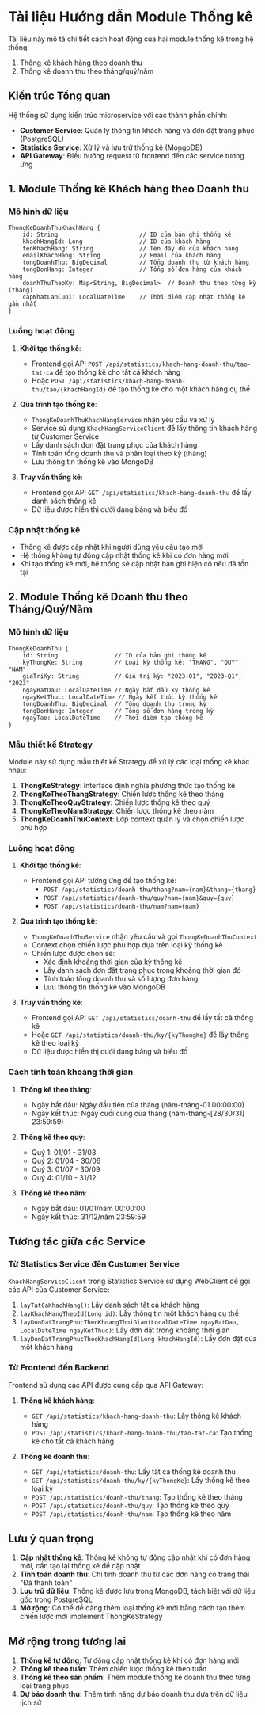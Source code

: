# Tài liệu Hướng dẫn Module Thống kê

Tài liệu này mô tả chi tiết cách hoạt động của hai module thống kê trong hệ thống:
1. Thống kê khách hàng theo doanh thu
2. Thống kê doanh thu theo tháng/quý/năm

## Kiến trúc Tổng quan

Hệ thống sử dụng kiến trúc microservice với các thành phần chính:

- **Customer Service**: Quản lý thông tin khách hàng và đơn đặt trang phục (PostgreSQL)
- **Statistics Service**: Xử lý và lưu trữ thống kê (MongoDB)
- **API Gateway**: Điều hướng request từ frontend đến các service tương ứng

## 1. Module Thống kê Khách hàng theo Doanh thu

### Mô hình dữ liệu

```
ThongKeDoanhThuKhachHang {
    id: String                       // ID của bản ghi thống kê
    khachHangId: Long                // ID của khách hàng
    tenKhachHang: String             // Tên đầy đủ của khách hàng
    emailKhachHang: String           // Email của khách hàng
    tongDoanhThu: BigDecimal         // Tổng doanh thu từ khách hàng
    tongDonHang: Integer             // Tổng số đơn hàng của khách hàng
    doanhThuTheoKy: Map<String, BigDecimal>  // Doanh thu theo từng kỳ (tháng)
    capNhatLanCuoi: LocalDateTime    // Thời điểm cập nhật thống kê gần nhất
}
```

### Luồng hoạt động

1. **Khởi tạo thống kê**:
   - Frontend gọi API `POST /api/statistics/khach-hang-doanh-thu/tao-tat-ca` để tạo thống kê cho tất cả khách hàng
   - Hoặc `POST /api/statistics/khach-hang-doanh-thu/tao/{khachHangId}` để tạo thống kê cho một khách hàng cụ thể

2. **Quá trình tạo thống kê**:
   - `ThongKeDoanhThuKhachHangService` nhận yêu cầu và xử lý
   - Service sử dụng `KhachHangServiceClient` để lấy thông tin khách hàng từ Customer Service
   - Lấy danh sách đơn đặt trang phục của khách hàng
   - Tính toán tổng doanh thu và phân loại theo kỳ (tháng)
   - Lưu thông tin thống kê vào MongoDB

3. **Truy vấn thống kê**:
   - Frontend gọi API `GET /api/statistics/khach-hang-doanh-thu` để lấy danh sách thống kê
   - Dữ liệu được hiển thị dưới dạng bảng và biểu đồ

### Cập nhật thống kê

- Thống kê được cập nhật khi người dùng yêu cầu tạo mới
- Hệ thống không tự động cập nhật thống kê khi có đơn hàng mới
- Khi tạo thống kê mới, hệ thống sẽ cập nhật bản ghi hiện có nếu đã tồn tại

## 2. Module Thống kê Doanh thu theo Tháng/Quý/Năm

### Mô hình dữ liệu

```
ThongKeDoanhThu {
    id: String                // ID của bản ghi thống kê
    kyThongKe: String         // Loại kỳ thống kê: "THANG", "QUY", "NAM"
    giaTriKy: String          // Giá trị kỳ: "2023-01", "2023-Q1", "2023"
    ngayBatDau: LocalDateTime // Ngày bắt đầu kỳ thống kê
    ngayKetThuc: LocalDateTime // Ngày kết thúc kỳ thống kê
    tongDoanhThu: BigDecimal  // Tổng doanh thu trong kỳ
    tongDonHang: Integer      // Tổng số đơn hàng trong kỳ
    ngayTao: LocalDateTime    // Thời điểm tạo thống kê
}
```

### Mẫu thiết kế Strategy

Module này sử dụng mẫu thiết kế Strategy để xử lý các loại thống kê khác nhau:

1. **ThongKeStrategy**: Interface định nghĩa phương thức tạo thống kê
2. **ThongKeTheoThangStrategy**: Chiến lược thống kê theo tháng
3. **ThongKeTheoQuyStrategy**: Chiến lược thống kê theo quý
4. **ThongKeTheoNamStrategy**: Chiến lược thống kê theo năm
5. **ThongKeDoanhThuContext**: Lớp context quản lý và chọn chiến lược phù hợp

### Luồng hoạt động

1. **Khởi tạo thống kê**:
   - Frontend gọi API tương ứng để tạo thống kê:
     - `POST /api/statistics/doanh-thu/thang?nam={nam}&thang={thang}`
     - `POST /api/statistics/doanh-thu/quy?nam={nam}&quy={quy}`
     - `POST /api/statistics/doanh-thu/nam?nam={nam}`

2. **Quá trình tạo thống kê**:
   - `ThongKeDoanhThuService` nhận yêu cầu và gọi `ThongKeDoanhThuContext`
   - Context chọn chiến lược phù hợp dựa trên loại kỳ thống kê
   - Chiến lược được chọn sẽ:
     - Xác định khoảng thời gian của kỳ thống kê
     - Lấy danh sách đơn đặt trang phục trong khoảng thời gian đó
     - Tính toán tổng doanh thu và số lượng đơn hàng
     - Lưu thông tin thống kê vào MongoDB

3. **Truy vấn thống kê**:
   - Frontend gọi API `GET /api/statistics/doanh-thu` để lấy tất cả thống kê
   - Hoặc `GET /api/statistics/doanh-thu/ky/{kyThongKe}` để lấy thống kê theo loại kỳ
   - Dữ liệu được hiển thị dưới dạng bảng và biểu đồ

### Cách tính toán khoảng thời gian

1. **Thống kê theo tháng**:
   - Ngày bắt đầu: Ngày đầu tiên của tháng (năm-tháng-01 00:00:00)
   - Ngày kết thúc: Ngày cuối cùng của tháng (năm-tháng-[28/30/31] 23:59:59)

2. **Thống kê theo quý**:
   - Quý 1: 01/01 - 31/03
   - Quý 2: 01/04 - 30/06
   - Quý 3: 01/07 - 30/09
   - Quý 4: 01/10 - 31/12

3. **Thống kê theo năm**:
   - Ngày bắt đầu: 01/01/năm 00:00:00
   - Ngày kết thúc: 31/12/năm 23:59:59

## Tương tác giữa các Service

### Từ Statistics Service đến Customer Service

`KhachHangServiceClient` trong Statistics Service sử dụng WebClient để gọi các API của Customer Service:

1. `layTatCaKhachHang()`: Lấy danh sách tất cả khách hàng
2. `layKhachHangTheoId(Long id)`: Lấy thông tin một khách hàng cụ thể
3. `layDonDatTrangPhucTheoKhoangThoiGian(LocalDateTime ngayBatDau, LocalDateTime ngayKetThuc)`: Lấy đơn đặt trong khoảng thời gian
4. `layDonDatTrangPhucTheoKhachHangId(Long khachHangId)`: Lấy đơn đặt của một khách hàng

### Từ Frontend đến Backend

Frontend sử dụng các API được cung cấp qua API Gateway:

1. **Thống kê khách hàng**:
   - `GET /api/statistics/khach-hang-doanh-thu`: Lấy thống kê khách hàng
   - `POST /api/statistics/khach-hang-doanh-thu/tao-tat-ca`: Tạo thống kê cho tất cả khách hàng

2. **Thống kê doanh thu**:
   - `GET /api/statistics/doanh-thu`: Lấy tất cả thống kê doanh thu
   - `GET /api/statistics/doanh-thu/ky/{kyThongKe}`: Lấy thống kê theo loại kỳ
   - `POST /api/statistics/doanh-thu/thang`: Tạo thống kê theo tháng
   - `POST /api/statistics/doanh-thu/quy`: Tạo thống kê theo quý
   - `POST /api/statistics/doanh-thu/nam`: Tạo thống kê theo năm

## Lưu ý quan trọng

1. **Cập nhật thống kê**: Thống kê không tự động cập nhật khi có đơn hàng mới, cần tạo lại thống kê để cập nhật
2. **Tính toán doanh thu**: Chỉ tính doanh thu từ các đơn hàng có trạng thái "Đã thanh toán"
3. **Lưu trữ dữ liệu**: Thống kê được lưu trong MongoDB, tách biệt với dữ liệu gốc trong PostgreSQL
4. **Mở rộng**: Có thể dễ dàng thêm loại thống kê mới bằng cách tạo thêm chiến lược mới implement ThongKeStrategy

## Mở rộng trong tương lai

1. **Thống kê tự động**: Tự động cập nhật thống kê khi có đơn hàng mới
2. **Thống kê theo tuần**: Thêm chiến lược thống kê theo tuần
3. **Thống kê theo sản phẩm**: Thêm module thống kê doanh thu theo từng loại trang phục
4. **Dự báo doanh thu**: Thêm tính năng dự báo doanh thu dựa trên dữ liệu lịch sử
